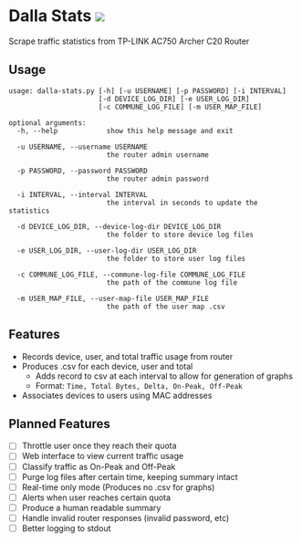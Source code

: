 # Dalla Stats ![](https://img.shields.io/github/release/egeldenhuys/dalla-stats.svg)

Scrape traffic statistics from TP-LINK AC750 Archer C20 Router

## Usage
```
usage: dalla-stats.py [-h] [-u USERNAME] [-p PASSWORD] [-i INTERVAL]
                      [-d DEVICE_LOG_DIR] [-e USER_LOG_DIR]
                      [-c COMMUNE_LOG_FILE] [-m USER_MAP_FILE]

optional arguments:
  -h, --help            show this help message and exit

  -u USERNAME, --username USERNAME
                        the router admin username

  -p PASSWORD, --password PASSWORD
                        the router admin password

  -i INTERVAL, --interval INTERVAL
                        the interval in seconds to update the statistics

  -d DEVICE_LOG_DIR, --device-log-dir DEVICE_LOG_DIR
                        the folder to store device log files

  -e USER_LOG_DIR, --user-log-dir USER_LOG_DIR
                        the folder to store user log files

  -c COMMUNE_LOG_FILE, --commune-log-file COMMUNE_LOG_FILE
                        the path of the commune log file

  -m USER_MAP_FILE, --user-map-file USER_MAP_FILE
                        the path of the user map .csv
```

## Features
- Records device, user, and total traffic usage from router
- Produces .csv for each device, user and total
    - Adds record to csv at each interval to allow for generation of graphs
    - Format: `Time, Total Bytes, Delta, On-Peak, Off-Peak`
- Associates devices to users using MAC addresses

## Planned Features
- [ ] Throttle user once they reach their quota
- [ ] Web interface to view current traffic usage
- [ ] Classify traffic as On-Peak and Off-Peak
- [ ] Purge log files after certain time, keeping summary intact
- [ ] Real-time only mode (Produces no .csv for graphs)
- [ ] Alerts when user reaches certain quota
- [ ] Produce a human readable summary
- [ ] Handle invalid router responses (invalid password, etc)
- [ ] Better logging to stdout
